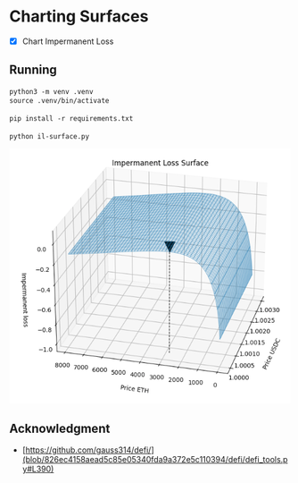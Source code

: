 # Charting Surfaces

- [x] Chart Impermanent Loss 

## Running 
```
python3 -m venv .venv
source .venv/bin/activate 

pip install -r requirements.txt

python il-surface.py
```

![il.png](il.png)

## Acknowledgment
- [https://github.com/gauss314/defi/](blob/826ec4158aead5c85e05340fda9a372e5c110394/defi/defi_tools.py#L390)

